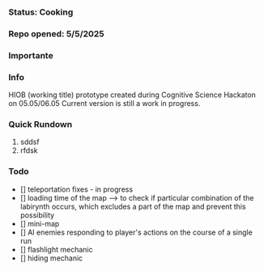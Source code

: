 ### Status: Cooking
### Repo opened: 5/5/2025

### Importante

### Info
  HIOB (working title) prototype created during Cognitive Science Hackaton on 05.05/06.05 Current version is still a work in progress. <br/>

### Quick Rundown
1. sddsf
2. rfdsk
  
### Todo
- [] teleportation fixes - in progress
- [] loading time of the map --> to check if particular combination of the labirynth occurs, which excludes a part of the map and prevent this possibility
- [] mini-map
- [] AI enemies responding to player's actions on the course of a single run
- [] flashlight mechanic
- [] hiding mechanic
